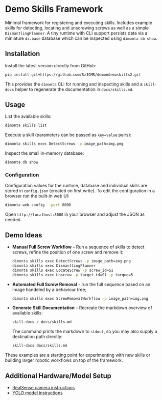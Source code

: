 # Demo Skills Framework

Minimal framework for registering and executing skills. Includes example
skills for detecting, locating and unscrewing screws as well as a simple
`DismantlingPlanner`. A tiny runtime with CLI support persists data via a
miniature `di.base` database which can be inspected using `dimonta db show`.

## Installation

Install the latest version directly from GitHub:

```bash
pip install git+https://github.com/SzIGMR/demondemoskills2.git
```

This provides the `dimonta` CLI for running and inspecting skills and a
`skill-docs` helper to regenerate the documentation in `docs/skills.md`.

## Usage

List the available skills:

```bash
dimonta skills list
```

Execute a skill (parameters can be passed as `key=value` pairs):

```bash
dimonta skills exec DetectScrews -p image_path=img.png
```

Inspect the small in-memory database:

```bash
dimonta db show
```

### Configuration

Configuration values for the runtime, database and individual skills are stored
in ``config.json`` (created on first write).  To edit the configuration in a
browser run the built-in web UI:

```bash
dimonta web config --port 8000
```

Open ``http://localhost:8000`` in your browser and adjust the JSON as needed.

## Demo Ideas

- **Manual Full Screw Workflow** – Run a sequence of skills to detect screws,
  refine the position of one screw and remove it:

  ```bash
  dimonta skills exec DetectScrews -p image_path=img.png
  dimonta skills exec DismantlingPlanner
  dimonta skills exec LocateScrew -p screw_id=S1
  dimonta skills exec Unscrew -p target_id=S1 -p torque=5

  ```

- **Automated Full Screw Removal** - run the full sequence based on an image handeled by a behaviour tree;

  ```bash
  dimonta skills exec ScrewRemovalWorkflow -p image_path=img.png
  ```

- **Generate Skill Documentation** – Recreate the markdown overview of
  available skills:

  ```bash
  skill-docs > docs/skills.md
  ```

  The command prints the markdown to `stdout`, so you may also supply a
  destination path directly:

  ```bash
  skill-docs docs/skills.md
  ```

These examples are a starting point for experimenting with new skills or
building larger robotic workflows on top of the framework.

## Additional Hardware/Model Setup

- [RealSense camera instructions](docs/realsense.md)
- [YOLO model instructions](docs/yolo.md)
